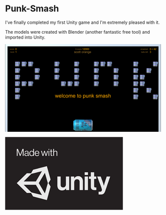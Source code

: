 # Punk-Smash
I've finally completed my first Unity game and I'm extremely pleased with it.

The models were created with Blender (another fantastic free tool) and imported into Unity.

![Screenshot](Screenshot.png)

![UnityLogo](Unity-Logo.png)
